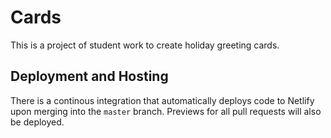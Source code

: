 # Cards
This is a project of student work to create holiday greeting cards.

## Deployment and Hosting
There is a continous integration that automatically deploys code to Netlify upon merging into the `master` branch. Previews for all pull requests will also be deployed.

